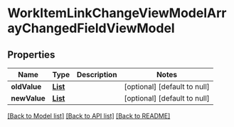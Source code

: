 # WorkItemLinkChangeViewModelArrayChangedFieldViewModel
## Properties

| Name | Type | Description | Notes |
|------------ | ------------- | ------------- | -------------|
| **oldValue** | [**List**](WorkItemLinkChangeViewModel.md) |  | [optional] [default to null] |
| **newValue** | [**List**](WorkItemLinkChangeViewModel.md) |  | [optional] [default to null] |

[[Back to Model list]](../README.md#documentation-for-models) [[Back to API list]](../README.md#documentation-for-api-endpoints) [[Back to README]](../README.md)

